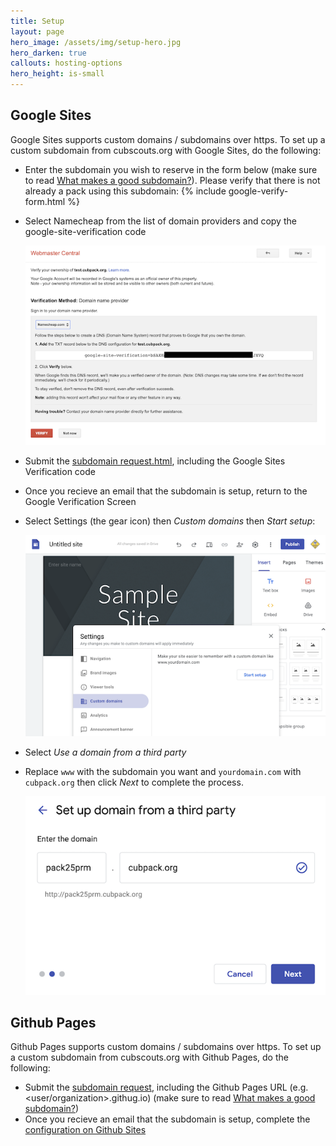 ```yaml
---
title: Setup
layout: page
hero_image: /assets/img/setup-hero.jpg
hero_darken: true
callouts: hosting-options
hero_height: is-small
---
```


## Google Sites

Google Sites supports custom domains / subdomains over https. To set up a custom subdomain from cubscouts.org with Google Sites, do the following:

- Enter the subdomain you wish to reserve in the form below (make sure to read [What makes a good subdomain?](/about.html#what-is-a-good-subdomain)). Please verify that there is not already a pack using this subdomain:
    {% include google-verify-form.html %}

- Select Namecheap from the list of domain providers and copy the google-site-verification code

    ![Verifying Domain Ownership](/assets/img/google-sites-verification.png)

- Submit the [subdomain request.html](/request-subdomain.html), including the Google Sites Verification code

- Once you recieve an email that the subdomain is setup, return to the Google Verification Screen

-  Select Settings (the gear icon) then _Custom domains_ then _Start setup_:

    ![Start Google Sites Setup](/assets/img/google-sites-settings.png)
- Select _Use a domain from a third party_
- Replace `www` with the subdomain you want and `yourdomain.com` with `cubpack.org` then click _Next_ to complete the process.

    ![Start Google Sites Custom Domain](/assets/img/google-sites-third-party.png)


## Github Pages

Github Pages supports custom domains / subdomains over https. To set up a custom subdomain from cubscouts.org with Github Pages, do the following:

 - Submit the [subdomain request](/request-subdomain.html), including the Github Pages URL (e.g. <user/organization>.githug.io) (make sure to read [What makes a good subdomain?](/about.html#what-is-a-good-subdomain))
 - Once you recieve an email that the subdomain is setup, complete the [configuration on Github Sites](https://docs.github.com/en/pages/configuring-a-custom-domain-for-your-github-pages-site/managing-a-custom-domain-for-your-github-pages-site#configuring-a-subdomain)